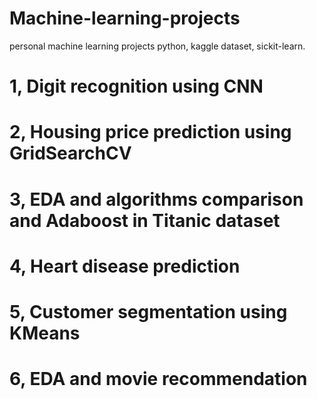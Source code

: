 # Machine-learning-projects
personal machine learning projects
python, kaggle dataset, sickit-learn.
# 1, Digit recognition using CNN
# 2, Housing price prediction using GridSearchCV
# 3, EDA and algorithms comparison and Adaboost in Titanic dataset
# 4, Heart disease prediction
# 5, Customer segmentation using KMeans
# 6, EDA and movie recommendation
